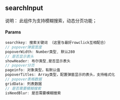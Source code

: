 ## searchInput 
说明： 此组件为支持模糊搜索，动态分页功能；

#### Params
```js
searchkey: 搜索关键词 （这里与最好rowclick互相配合）
// popover弹窗宽度
popoverWidth: Number类型, 默认280
// 是否显示表头
showHeader: 布尔类型,是否显示表头
// popover分页
pageinfo: 对象类型，有默认值
popoverTitles: Array类型，配置弹窗显示的表头，支持格式化
// popover表格数据
gridData: 列表数据
// 是否需要模糊搜索
isNeedBlur: 是否需要模糊搜索
```
